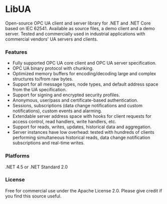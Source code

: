 # LibUA
Open-source OPC UA client and server library for .NET and .NET Core based on IEC 62541. Available as source files, a demo client and a demo server. Tested and commercially used in industrial applications with commercial vendors' UA servers and clients.

### Features
- Fully supported OPC UA core client and OPC UA server specification.
- OPC UA binary protocol with chunking.
- Optimized memory buffers for encoding/decoding large and complex structures to/from raw bytes.
- Support for all message types, node types, and default address space from the UA specification.
- Support for signing and encrypted security profiles.
- Anonymous, user/pass and certificate-based authentication.
- Sessions, subscriptions (data change notifications and custom notifications), custom events and alarming.
- Extendable server address space with hooks for client requests for access control, read handlers, write handlers, etc.
- Support for reads, writes, updates, historical data and aggregation.
- Server instances have low overhead: tested with hundreds of clients performing simultaneous historical reads, data change notification subscriptions and real-time writes.

### Platforms
.NET 4.5 or .NET Standard 2.0

### License
Free for commercial use under the Apache License 2.0. Please give credit if you find this source useful.
